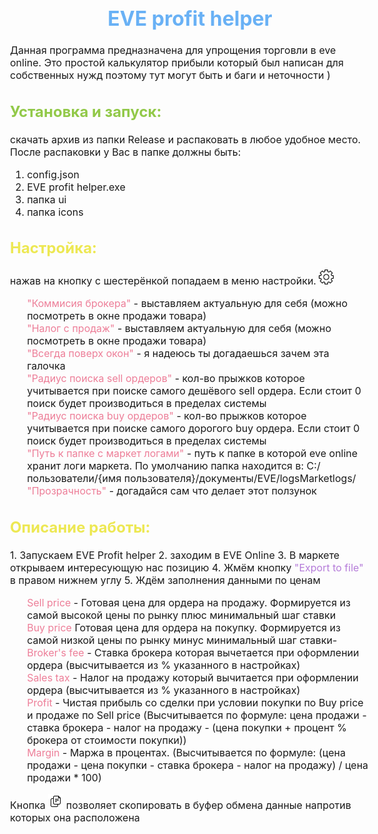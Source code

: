 <body style="font-size: 16px">
<h1 align="center" style="color: #69b1f5">EVE profit helper</h1>

<p>Данная программа предназначена для упрощения торговли в eve online. Это простой калькулятор прибыли который был написан для собственных нужд поэтому тут могут быть и баги и неточности )</p>

<h2 style="color: #92c949">Установка и запуск:</h2>
скачать архив из папки Release и распаковать в любое удобное место.
После распаковки у Вас в папке должны быть:

1. config.json
2. EVE profit helper.exe
3. папка ui
4. папка icons

<h2 style="color: #ede853">Настройка:</h2>
нажав на кнопку с шестерёнкой попадаем в меню настройки. <img style="background-color: rgb(177, 218, 63)" src="\icons\settings.svg" height="24"/>
<ul style="list-style-type: none">
<li><span style="color: #ed7e98">"Коммисия брокера"</span> - выставляем актуальную для себя (можно посмотреть в окне продажи товара)</li>
<li><span style="color: #ed7e98">"Налог с продаж"</span> - выставляем актуальную для себя (можно посмотреть в окне продажи товара)</li>
<li><span style="color: #ed7e98">"Всегда поверх окон"</span> - я надеюсь ты догадаешься зачем эта галочка</li>
<li><span style="color: #ed7e98">"Радиус поиска sell ордеров"</span> - кол-во прыжков которое учитывается при поиске самого дешёвого sell ордера. Если стоит 0 поиск будет производиться в пределах системы</li>
<li><span style="color: #ed7e98">"Радиус поиска buy ордеров"</span> - кол-во прыжков которое учитывается при поиске самого дорогого buy ордера. Если стоит 0 поиск будет производиться в пределах системы</li>
<li><span style="color: #ed7e98">"Путь к папке с маркет логами"</span> - путь к папке в которой eve online хранит логи маркета. По умолчанию папка находится в: C:/пользователи/{имя пользователя}/документы/EVE/logsMarketlogs/</li>
<li><span style="color: #ed7e98">"Прозрачность"</span> - догадайся сам что делает этот ползунок</li>
</ul>

<h2 style="color: #ede853">Описание работы:</h2>
1. Запускаем EVE Profit helper
2. заходим в EVE Online
3. В маркете открываем интересующую нас позицию
4. Жмём кнопку <span style="color: #b57cd9">"Export to file"</span> в правом нижнем углу
5. Ждём заполнения данными по ценам

<ul style="list-style-type: none">
<li><span style="color: #ed7e98">Sell price</span> - Готовая цена для ордера на продажу. Формируется из самой высокой цены по рынку плюс минимальный шаг ставки</li>
<li><span style="color: #ed7e98">Buy price</span> Готовая цена для ордера на покупку. Формируется из самой низкой цены по рынку минус минимальный шаг ставки- </li>
<li><span style="color: #ed7e98">Broker's fee</span> - Ставка брокера которая вычетается при оформлении ордера (высчитывается из % указанного в настройках)</li>
<li><span style="color: #ed7e98">Sales tax</span> - Налог на продажу который вычитается при оформлении ордера (высчитывается из % указанного в настройках)</li>
<li><span style="color: #ed7e98">Profit</span> - Чистая прибыль со сделки при условии покупки по Buy price и продаже по Sell price (Высчитывается по формуле: цена продажи - ставка брокера - налог на продажу - (цена покупки + процент % брокера от стоимости покупки))</li>
<li><span style="color: #ed7e98">Margin</span> - Маржа в процентах. (Высчитывается по формуле: (цена продажи - цена покупки - ставка брокера - налог на продажу) / цена продажи * 100)</li>
</ul>

Кнопка <img style="background-color: rgb(177, 218, 63)" src="\icons\copy.svg" height="24"/> позволяет скопировать в буфер обмена данные напротив которых она расположена

</body>